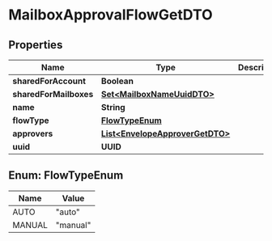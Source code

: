 

# MailboxApprovalFlowGetDTO


## Properties

| Name | Type | Description | Notes |
|------------ | ------------- | ------------- | -------------|
|**sharedForAccount** | **Boolean** |  |  [optional] |
|**sharedForMailboxes** | [**Set&lt;MailboxNameUuidDTO&gt;**](MailboxNameUuidDTO.md) |  |  [optional] |
|**name** | **String** |  |  |
|**flowType** | [**FlowTypeEnum**](#FlowTypeEnum) |  |  |
|**approvers** | [**List&lt;EnvelopeApproverGetDTO&gt;**](EnvelopeApproverGetDTO.md) |  |  |
|**uuid** | **UUID** |  |  [optional] |



## Enum: FlowTypeEnum

| Name | Value |
|---- | -----|
| AUTO | &quot;auto&quot; |
| MANUAL | &quot;manual&quot; |




